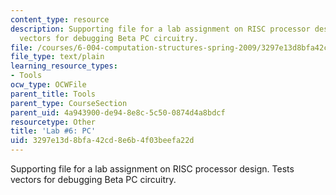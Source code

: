 ```yaml
---
content_type: resource
description: Supporting file for a lab assignment on RISC processor design. Tests
  vectors for debugging Beta PC circuitry.
file: /courses/6-004-computation-structures-spring-2009/3297e13d8bfa42cd8e6b4f03beefa22d_lab6pc.jsim
file_type: text/plain
learning_resource_types:
- Tools
ocw_type: OCWFile
parent_title: Tools
parent_type: CourseSection
parent_uid: 4a943900-de94-8e8c-5c50-0874d4a8bdcf
resourcetype: Other
title: 'Lab #6: PC'
uid: 3297e13d-8bfa-42cd-8e6b-4f03beefa22d
---
```

Supporting file for a lab assignment on RISC processor design. Tests vectors for debugging Beta PC circuitry.

